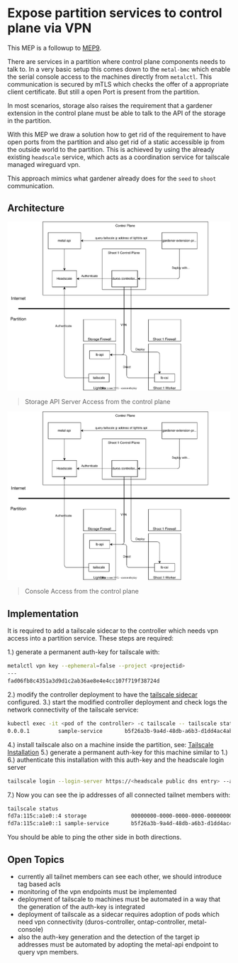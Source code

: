 # Expose partition services to control plane via VPN

This MEP is a followup to [MEP9](../MEP9/).

There are services in a partition where control plane components needs to talk to. In a very basic setup this comes down to the `metal-bmc` which enable the serial console access to the machines directly from `metalctl`.
This communication is secured by mTLS which checks the offer of a appropriate client certificate. But still a open Port is present from the partition.

In most scenarios, storage also raises the requirement that a gardener extension in the control plane must be able to talk to the API of the storage in the partition.

With this MEP we draw a solution how to get rid of the requirement to have open ports from the partition and also get rid of a static accessible ip from the outside world to the partition.
This is achieved by using the already existing `headscale` service, which acts as a coordination service for tailscale managed wireguard vpn.

This approach mimics what gardener already does for the `seed` to `shoot` communication.

## Architecture

![Storage API Access](./cluster-and-storage.drawio.svg)

> Storage API Server Access from the control plane

![Console Access](./cluster-and-storage.drawio.svg)

> Console Access from the control plane

## Implementation

It is required to add a tailscale sidecar to the controller which needs vpn access into a partition service. These steps are required:

1.) generate a permanent auth-key for tailscale with:

```bash
metalctl vpn key --ephemeral=false --project <projectid>
---
fad06fb8c4351a3d9d1c2ab36ae8e4e4cc107f719f38724d
```

2.) modify the controller deployment to have the [tailscale sidecar](./sidecar.yaml) configured.
3.) start the modified controller deployment and check logs the network connectivity of the tailscale service:

```bash
kubectl exec -it <pod of the controller> -c tailscale -- tailscale status --active
0.0.0.1         sample-service       b5f26a3b-9a4d-48db-a6b3-d1dd4ac4abec linux   -
```

4.) install tailscale also on a machine inside the partition, see: [Tailscale Installation](https://tailscale.com/download)
5.) generate a permanent auth-key for this machine similar to 1.)
6.) authenticate this installation with this auth-key and the headscale login server

```bash
tailscale login --login-server https://<headscale public dns entry> --accept-routes --auth-key <auth-key from above command>
```

7.) Now you can see the ip addresses of all connected tailnet members with:

```bash
tailscale status
fd7a:115c:a1e0::4 storage              00000000-0000-0000-0000-000000000001 linux   active; relay "nue", tx 11948 rx 15316
fd7a:115c:a1e0::1 sample-service       b5f26a3b-9a4d-48db-a6b3-d1dd4ac4abec linux   active
```

You should be able to ping the other side in both directions.

## Open Topics

- currently all tailnet members can see each other, we should introduce tag based acls
- monitoring of the vpn endpoints must be implemented
- deployment of tailscale to machines must be automated in a way that the generation of the auth-key is integrated
- deployment of tailscale as a sidecar requires adoption of pods which need vpn connectivity (duros-controller, ontap-controller, metal-console)
- also the auth-key generation and the detection of the target ip addresses must be automated by adopting the metal-api endpoint to query vpn members.
